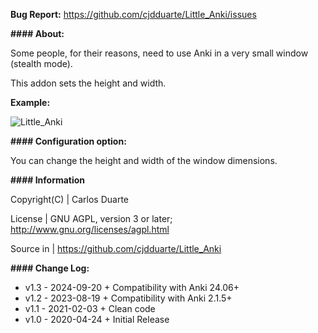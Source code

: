 <b>Bug Report:</b> https://github.com/cjdduarte/Little_Anki/issues

<b>#### About:</b>

Some people, for their reasons, need to use Anki in a very small window (stealth mode).

This addon sets the height and width.

<b>Example:</b>

<img src="https://i.ibb.co/R4sLjKg/image.png" alt="Little_Anki"><br>


<b>#### Configuration option:</b>

You can change the height and width of the window dimensions.

<b>#### Information</b>

Copyright(C)	| Carlos Duarte

License 		| GNU AGPL, version 3 or later; http://www.gnu.org/licenses/agpl.html

Source in 	| https://github.com/cjdduarte/Little_Anki

<b> #### Change Log:</b>

<ul>
  <li>v1.3 - 2024-09-20 + Compatibility with Anki 24.06+</li>
  <li>v1.2 - 2023-08-19 + Compatibility with Anki 2.1.5+</li>
  <li>v1.1 - 2021-02-03 + Clean code</li>
  <li>v1.0 - 2020-04-24	+ Initial Release</li>
</ul>

